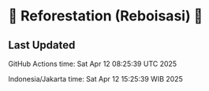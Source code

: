 
# 🌳 Reforestation (Reboisasi) 🌲

## Last Updated

GitHub Actions time: Sat Apr 12 08:25:39 UTC 2025

Indonesia/Jakarta time: Sat Apr 12 15:25:39 WIB 2025
